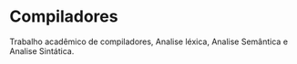# Compiladores
Trabalho acadêmico de compiladores, Analise léxica, Analise Semântica e Analise Sintática. 
